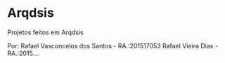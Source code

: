 # Arqdsis
Projetos feitos em Arqdsis

Por:
Rafael Vasconcelos dos Santos - RA.:201517053
Rafael Vieira Dias - RA.:2015....
